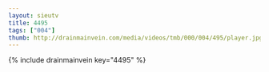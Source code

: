 ```yaml
--- 
layout: sieutv
title: 4495
tags: ["004"]
thumb: http://drainmainvein.com/media/videos/tmb/000/004/495/player.jpg
---
```

{% include drainmainvein key="4495" %} 
